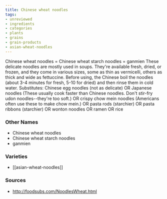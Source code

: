 ```yaml
---
title: Chinese wheat noodles
tags:
- unreviewed
- ingredients
- categories
- plants
- grains
- grain-products
- asian-wheat-noodles
---
```

Chinese wheat noodles = Chinese wheat starch noodles = ganmien These delicate noodles are mostly used in soups. They're available fresh, dried, or frozen, and they come in various sizes, some as thin as vermicelli, others as thick and wide as fettuccine. Before using, the Chinese boil the noodles (about 3-4 minutes for fresh, 5-10 for dried) and then rinse them in cold water. Substitutes: Chinese egg noodles (not as delicate) OR Japanese noodles (These usually cook faster than Chinese noodles. Don't stir-fry udon noodles--they're too soft.) OR crispy chow mein noodles (Americans often use these to make chow mein.) OR pasta rods (starchier) OR pasta ribbons (starchier) OR wonton noodles OR ramen OR rice

### Other Names

* Chinese wheat noodles
* Chinese wheat starch noodles
* ganmien

### Varieties

* [[asian-wheat-noodles]]

### Sources
* http://foodsubs.com/NoodlesWheat.html
